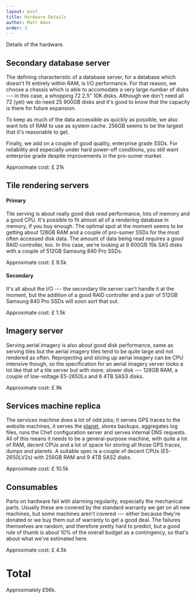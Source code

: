 ```yaml
---
layout: post
title: Hardware Details
author: Matt Amos
order: 3
---
```


Details of the hardware.

## Secondary database server

The defining characteristic of a database server, for a database which
doesn't fit entirely within RAM, is I/O performance. For that reason,
we choose a chassis which is able to accomodate a very large number of
disks --- in this case, a whopping 72 2.5" 10K disks. Although we
don't need all 72 (yet) we do need 25 900GB disks and it's good to
know that the capacity is there for future expansion.

To keep as much of the data accessible as quickly as possible, we also
want lots of RAM to use as system cache. 256GB seems to be the largest
that it's reasonable to get.

Finally, we add on a couple of good quality, enterprise grade
SSDs. For reliability and especially under hard power-off conditions,
you still want enterprise grade despite improvements in the pro-sumer
market.

Approximate cost: £ 21k

<!-- S53959 = £ 20,440 -->
<!-- alternatively, S53963 = £ 14,207 -->

## Tile rendering servers

#### Primary

Tile serving is about really good disk _read_ performance, lots of
memory and a good CPU. It's possible to fit almost all of a rendering
database in memory, if you buy enough. The optimal spot at the moment
seems to be getting about 128GB RAM and a couple of pro-sumer SSDs for
the most often accessed disk data. The amount of data being read
requires a good RAID controller, too. In this case, we're looking at 8
600GB 15k SAS disks with a couple of 512GB Samsung 840 Pro SSDs.

Approximate cost: £ 9.5k

<!-- S53960 = £ 9,365-->

#### Secondary

It's all about the I/O --- the secondary tile server can't handle it
at the moment, but the addition of a good RAID controller and a pair
of 512GB Samsung 840 Pro SSDs will soon sort that out.

Approximate cost: £ 1.5k

<!-- LSI 9361-8i kit = £520 -->
<!-- 2x Samsung 850 Pro? 2x£470-->

## Imagery server

Serving aerial imagery is also about good disk performance, same as
serving tiles but the aerial imagery tiles tend to be quite large and
not rendered as often. Reprojecting and slicing up aerial imagery can
be CPU intensive though, so the specification for an aerial
imagery server looks a lot like that of a tile server but with more,
slower disk --- 128GB RAM, a couple of low-voltage E5-2650Ls and 6 4TB
SAS3 disks.

Approximate cost: £ 9k

<!-- S53961 = £ 8,740-->

## Services machine replica

The services machine does a lot of odd jobs; it serves GPS traces to
the website machines, it serves the
[planet](http://planet.openstreetmap.org), stores backups, aggregates
log files, runs the Chef configuration server and serves internal DNS
requests. All of this means it needs to be a general-purpose
machine, with quite a lot of RAM, decent CPUs and a lot of space for
storing all those GPS traces, dumps and planets. A suitable spec is a
couple of decent CPUs (E5-2650LV2s) with 256GB RAM and 9 4TB SAS2
disks.

Approximate cost: £ 10.5k

<!-- S53962 = £ 10,220-->

## Consumables

Parts on hardware fail with alarming regularity, especially the
mechanical parts. Usually these are covered by the standard warranty
we get on all new machines, but some machines aren't covered ---
either because they're donated or we buy them out of warranty to get a
good deal. The failures themselves are random, and therefore pretty
hard to predict, but a good rule of thumb is about 10% of the overall
budget as a contingency, so that's about what we've estimated here.

Approximate cost: £ 4.5k

# Total

Approximately £56k.
